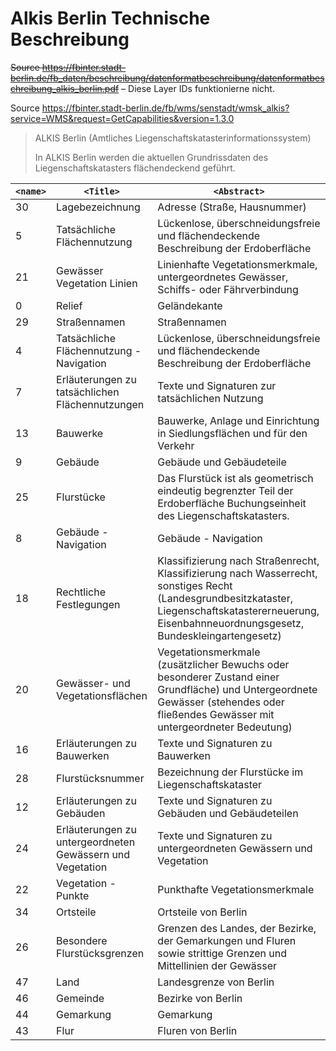 # Alkis Berlin Technische Beschreibung

~~Source https://fbinter.stadt-berlin.de/fb_daten/beschreibung/datenformatbeschreibung/datenformatbeschreibung_alkis_berlin.pdf~~ – Diese Layer IDs funktionierne nicht.

Source https://fbinter.stadt-berlin.de/fb/wms/senstadt/wmsk_alkis?service=WMS&request=GetCapabilities&version=1.3.0

> ALKIS Berlin (Amtliches Liegenschaftskatasterinformationssystem)
>
> In ALKIS Berlin werden die aktuellen Grundrissdaten des Liegenschaftskatasters flächendeckend geführt.

| `<name>` | `<Title>` | `<Abstract>` |
|---|---|---|
| 30 | Lagebezeichnung | Adresse (Straße, Hausnummer) |
| 5 | Tatsächliche Flächennutzung | Lückenlose, überschneidungsfreie und flächendeckende Beschreibung der Erdoberfläche |
| 21 | Gewässer Vegetation Linien | Linienhafte Vegetationsmerkmale, untergeordnetes Gewässer, Schiffs- oder Fährverbindung |
| 0 | Relief | Geländekante |
| 29 | Straßennamen | Straßennamen |
| 4 | Tatsächliche Flächennutzung - Navigation | Lückenlose, überschneidungsfreie und flächendeckende Beschreibung der Erdoberfläche |
| 7 | Erläuterungen zu tatsächlichen Flächennutzungen | Texte und Signaturen zur tatsächlichen Nutzung |
| 13 | Bauwerke | Bauwerke, Anlage und Einrichtung in Siedlungsflächen und für den Verkehr |
| 9 | Gebäude | Gebäude und Gebäudeteile |
| 25 | Flurstücke | Das Flurstück ist als geometrisch eindeutig begrenzter Teil der Erdoberfläche Buchungseinheit des Liegenschaftskatasters. |
| 8 | Gebäude - Navigation | Gebäude - Navigation |
| 18 | Rechtliche Festlegungen | Klassifizierung  nach Straßenrecht, Klassifizierung  nach Wasserrecht, sonstiges Recht (Landesgrundbesitzkataster, Liegenschaftskatastererneuerung, Eisenbahnneuordnungsgesetz, Bundeskleingartengesetz) |
| 20 | Gewässer- und Vegetationsflächen | Vegetationsmerkmale (zusätzlicher Bewuchs oder besonderer Zustand einer Grundfläche) und Untergeordnete Gewässer (stehendes oder fließendes Gewässer mit untergeordneter Bedeutung) |
| 16 | Erläuterungen zu Bauwerken | Texte und Signaturen zu Bauwerken |
| 28 | Flurstücksnummer | Bezeichnung der Flurstücke im Liegenschaftskataster |
| 12 | Erläuterungen zu Gebäuden | Texte und Signaturen zu Gebäuden und Gebäudeteilen |
| 24 | Erläuterungen zu untergeordneten Gewässern und Vegetation | Texte und Signaturen zu untergeordneten Gewässern und Vegetation |
| 22 | Vegetation - Punkte | Punkthafte Vegetationsmerkmale |
| 34 | Ortsteile | Ortsteile von Berlin |
| 26 | Besondere Flurstücksgrenzen | Grenzen des Landes, der Bezirke, der Gemarkungen und Fluren sowie strittige Grenzen und Mittellinien der Gewässer |
| 47 | Land | Landesgrenze von Berlin |
| 46 | Gemeinde | Bezirke von Berlin |
| 44 | Gemarkung | Gemarkung |
| 43 | Flur | Fluren von Berlin |
